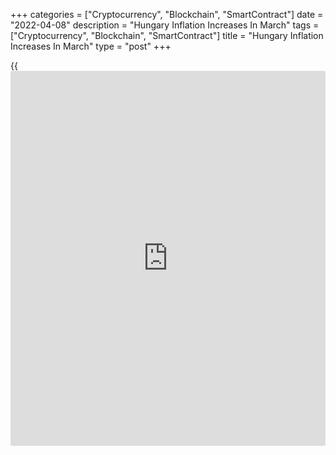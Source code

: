 +++
categories = ["Cryptocurrency", "Blockchain", "SmartContract"]
date = "2022-04-08"
description = "Hungary Inflation Increases In March"
tags = ["Cryptocurrency", "Blockchain", "SmartContract"]
title = "Hungary Inflation Increases In March"
type = "post"
+++

{{<iframe id="large-banner" src="https://www.bounty.group/#slide=24.0" width="100%" height="600" scrolling="no" style="border: 0px solid rgb(216, 221, 230); border-radius: 3px;">}}

Hungary's consumer price inflation increased in March, led by higher
prices for food, data from the Hungarian Central Statistical Office
showed on Friday.

The consumer price index rose 8.5 percent year-on-year in March,
following a 8.3 percent increase in February. Economists had expected an
8.7 percent rise.

Price for food grew 13.0 percent annually in March and those of
alcoholic beverages and tobacco rose 7.0 percent. Prices for consumer
durable and services grew by 16.1 percent and 6.0 percent, respectively.

On a month-on-month basis, consumer prices rose 1.0 percent in March,
after a 1.1 percent increase in the prior month.

Core consumer prices rose 9.1 percent annually in March. Economists had
forecast a rise of 8.5 percent.

On a monthly basis, the core CPI increased 1.1 percent in March.

The EU measure of harmonized index of consumer prices, or HICP, gained
8.6 percent annually in March and rose 1.0 percent from the prior month.

For comments and feedback [contact](https://www.playgroundfx.com/contact/): editorial@rtt[news](https://www.letsplayfx.com/blog/forex-news-website/).com

[Economic News][1]

 **What parts of the world are seeing the best (and worst) economic
performances lately? Click[here][2] to check out our [Econ Scorecard][2]
and find out! See up-to-the-moment [ranking](https://www.playgroundfx.com/blog/crypto-exchange-ranking/)s for the best and worst
performers in [GDP][3], [unemployment rate][4], [inflation][5] and much
more.**

   1. www.rtt[news](https://www.letsplayfx.com/blog/forex-news-website/).com/Content/EconomicNews.aspx
   2. www.rtt[news](https://www.letsplayfx.com/blog/forex-news-website/).com/economic-scorecard/world-rank/retail-sales/highest-performance.aspx
   3. www.rtt[news](https://www.letsplayfx.com/blog/forex-news-website/).com/economic-scorecard/world-rank/GDP/highest-performance.aspx
   4. www.rtt[news](https://www.letsplayfx.com/blog/forex-news-website/).com/economic-scorecard/world-rank/unemployment-rate/lowest-performance.aspx
   5. www.rtt[news](https://www.letsplayfx.com/blog/forex-news-website/).com/economic-scorecard/world-rank/CPI/highest-performance.aspx